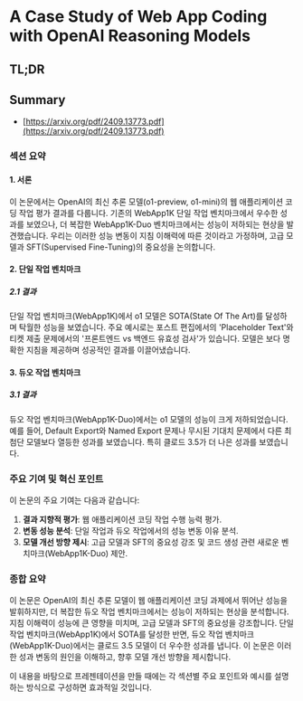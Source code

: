 # A Case Study of Web App Coding with OpenAI Reasoning Models
## TL;DR
## Summary
- [https://arxiv.org/pdf/2409.13773.pdf](https://arxiv.org/pdf/2409.13773.pdf)

### 섹션 요약

#### 1. 서론
이 논문에서는 OpenAI의 최신 추론 모델(o1-preview, o1-mini)의 웹 애플리케이션 코딩 작업 평가 결과를 다룹니다. 기존의 WebApp1K 단일 작업 벤치마크에서 우수한 성과를 보였으나, 더 복잡한 WebApp1K-Duo 벤치마크에서는 성능이 저하되는 현상을 발견했습니다. 우리는 이러한 성능 변동이 지침 이해력에 따른 것이라고 가정하며, 고급 모델과 SFT(Supervised Fine-Tuning)의 중요성을 논의합니다.

#### 2. 단일 작업 벤치마크
##### 2.1 결과
단일 작업 벤치마크(WebApp1K)에서 o1 모델은 SOTA(State Of The Art)를 달성하며 탁월한 성능을 보였습니다. 주요 예시로는 포스트 편집에서의 'Placeholder Text'와 티켓 제출 문제에서의 '프론트엔드 vs 백엔드 유효성 검사'가 있습니다. 모델은 보다 명확한 지침을 제공하며 성공적인 결과를 이끌어냈습니다.

#### 3. 듀오 작업 벤치마크
##### 3.1 결과
듀오 작업 벤치마크(WebApp1K-Duo)에서는 o1 모델의 성능이 크게 저하되었습니다. 예를 들어, Default Export와 Named Export 문제나 무시된 기대치 문제에서 다른 최첨단 모델보다 열등한 성과를 보였습니다. 특히 클로드 3.5가 더 나은 성과를 보였습니다.

### 주요 기여 및 혁신 포인트
이 논문의 주요 기여는 다음과 같습니다:
1. **결과 지향적 평가**: 웹 애플리케이션 코딩 작업 수행 능력 평가.
2. **변동 성능 분석**: 단일 작업과 듀오 작업에서의 성능 변동 이유 분석.
3. **모델 개선 방향 제시**: 고급 모델과 SFT의 중요성 강조 및 코드 생성 관련 새로운 벤치마크(WebApp1K-Duo) 제안.

### 종합 요약
이 논문은 OpenAI의 최신 추론 모델이 웹 애플리케이션 코딩 과제에서 뛰어난 성능을 발휘하지만, 더 복잡한 듀오 작업 벤치마크에서는 성능이 저하되는 현상을 분석합니다. 지침 이해력이 성능에 큰 영향을 미치며, 고급 모델과 SFT의 중요성을 강조합니다. 단일 작업 벤치마크(WebApp1K)에서 SOTA를 달성한 반면, 듀오 작업 벤치마크(WebApp1K-Duo)에서는 클로드 3.5 모델이 더 우수한 성과를 냅니다. 이 논문은 이러한 성과 변동의 원인을 이해하고, 향후 모델 개선 방향을 제시합니다.

이 내용을 바탕으로 프레젠테이션을 만들 때에는 각 섹션별 주요 포인트와 예시를 설명하는 방식으로 구성하면 효과적일 것입니다.